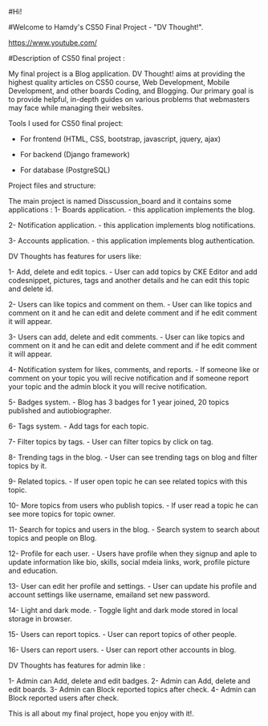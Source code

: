 #Hi!

#Welcome to Hamdy's CS50 Final Project - "DV Thought!".

https://www.youtube.com/

#Description of CS50 final project :

My final project is a Blog application.
DV Thought! aims at providing the highest quality articles on CS50 course, Web Development, Mobile Development, and other boards Coding, and Blogging. Our primary goal is to provide helpful, in-depth guides on various problems that webmasters may face while managing their websites.

Tools I used for CS50 final project:

-  For frontend
	(HTML, CSS, bootstrap, javascript, jquery, ajax)

-  For backend
	(Django framework)

- For database
	(PostgreSQL)

Project files and structure:

The main project is named Disscussion_board and it contains some applications :
1- Boards application.
	- this application implements the blog.

2- Notification application.
	- this application implements blog notifications.

3- Accounts application.
	- this application implements blog authentication.


DV Thoughts has features for users like:

1- Add, delete and edit topics.
    - User can add topics by CKE Editor and add codesnippet, pictures, tags and another details 
    and he can edit this topic and delete id. 

2- Users can like topics and comment on them.
    - User can like topics and comment on it and he can edit and delete comment and if he edit comment it will appear.

3- Users can add, delete and edit comments.
    - User can like topics and comment on it and he can edit and delete comment and if he edit comment it will appear.

4- Notification system for likes, comments, and reports.
    - If someone like or comment on your topic you will recive notification and if someone report your topic and the admin block it
    you will recive notification.

5- Badges system.
    - Blog has 3 badges for 1 year joined, 20 topics published and autiobiographer.

6- Tags system.
    - Add tags for each topic.

7- Filter topics by tags.
    - User can filter topics by click on tag.

8- Trending tags in the blog.
    - User can see trending tags on blog and filter topics by it.

9- Related topics.
    - If user open topic he can see related topics with this topic.

10- More topics from users who publish topics.
    - If user read a topic he can see more topics for topic owner.

11- Search for topics and users in the blog.
    - Search system to search about topics and people on Blog.

12- Profile for each user.
    - Users have profile when they signup and aple to update information like bio, skills, social mdeia links, work,
    profile picture and education.

13- User can edit her profile and settings.
    - User can update his profile and account settings like username, emailand set new password.

14- Light and dark mode.
    - Toggle light and dark mode stored in local storage in browser.

15- Users can report topics.
    - User can report topics of other people.

16- Users can report users.
    - User can report other accounts in blog.

DV Thoughts has features for admin like :

1- Admin can Add, delete and edit badges.
2- Admin can Add, delete and edit boards.
3- Admin can Block reported topics after check.
4- Admin can Block reported users after check.

This is all about my final project, hope you enjoy with it!.